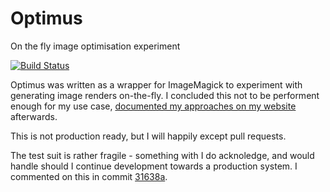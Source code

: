 # Optimus

On the fly image optimisation experiment

[![Build Status](https://magnum.travis-ci.com/danielgroves/Optimus.svg?token=4WAX7ZyubP4HC9xzhvPn&branch=master)](https://magnum.travis-ci.com/danielgroves/Optimus)

Optimus was written as a wrapper for ImageMagick to experiment with generating image renders on-the-fly. I concluded this not to be performent enough for my use case, [documented my approaches on my website](https://danielgroves.net/development/2016/05/responsive-images/) afterwards. 

This is not production ready, but I will happily except pull requests. 

The test suit is rather fragile - something with I do acknoledge, and would handle should I continue development towards a production system. I commented on this in commit [31638a](https://github.com/danielgroves/Optimus/commit/31638a75301ab6e8e4444d946221149e1d7aeb8b). 
